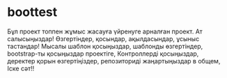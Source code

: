 # boottest
Бұл проект топпен жұмыс жасауға үйренуге арналған проект. Ат салысыңыздар!
Өзгертіндер, қосындар, ақылдасындар, ұсыныс тастандар!
Мысалы шаблон қосыңыздар, шаблонды өзгертіндер, bootstrap-ты қосыңыздар проектіге, Контроллерді қосыңыздар, деректер қорын өзгертіңіздер, 
репозиториді жаңартыңыздар в общем, Іске сәт!!

